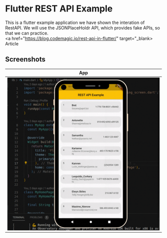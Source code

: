 # Flutter REST API Example

This is a flutter example application we have shown the interation of RestAPI. We will use the JSONPlaceHoldr API, which provides fake APIs, so that we can practice.
<br>
<a href="https://blog.codemagic.io/rest-api-in-flutter/" target="_blank> Article</a> 


## Screenshots

| App | 
| ---------------- |
| ![](https://raw.githubusercontent.com/Ankitkj1999/Flutter-Examples/Flutter_RestAPI_JSON_Holder/restApi.gif) | 
